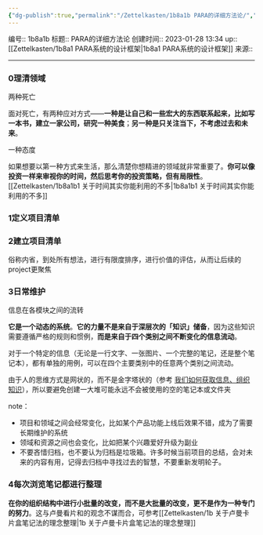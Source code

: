 ```yaml
---
{"dg-publish":true,"permalink":"/Zettelkasten/1b8a1b PARA的详细方法论/","dgPassFrontmatter":true}
---
```


编号:: 1b8a1b
标题:: PARA的详细方法论
创建时间:: 2023-01-28 13:34
up:: [[Zettelkasten/1b8a1 PARA系统的设计框架\|1b8a1 PARA系统的设计框架]]
来源:: 

---
### 0理清领域

两种死亡

面对死亡，有两种应对方式——**一种是让自己和一些宏大的东西联系起来，比如写一本书，建立一家公司，研究一种美食**；**另一种是只关注当下，不考虑过去和未来**。

一种态度

如果想要以第一种方式来生活，那么清楚你想精进的领域就非常重要了。**你可以像投资一样来审视你的时间，然后思考你的投资策略，但有局限性**。[[Zettelkasten/1b8a1b1 关于时间其实你能利用的不多\|1b8a1b1 关于时间其实你能利用的不多]]

### 1定义项目清单

### 2建立项目清单

俗称内省，到处所有想法，进行有限度排序，进行价值的评估，从而让后续的project更聚焦

### 3日常维护

 信息在各模块之间的流转

**它是一个动态的系统**。**它的力量不是来自于深层次的「知识」储备**，因为这些知识需要遵循严格的规则和惯例，**而是来自于四个类别之间不断变化的信息流动**。

对于一个特定的信息（无论是一行文字、一张图片、一个完整的笔记，还是整个笔记本），都有单独的用例，可以在四个主要类别中的任意两个类别之间流动。

由于人的思维方式是网状的，而不是金字塔状的（参考 [我们如何获取信息、组织知识](https://www.notion.so/619b68d4a9184080a9429f24724e8c0a)），所以要避免创建一大堆可能永远不会被使用的空的笔记本或文件夹

note：
-   项目和领域之间会经常变化，比如某个产品功能上线后效果不错，成为了需要长期维护的系统
-   领域和资源之间也会变化，比如把某个兴趣爱好升级为副业
-   不要吝惜归档，也不要认为归档是垃圾箱。许多时候当前项目的总结，会对未来的内容有用，记得去归档中寻找过去的智慧，不要重新发明轮子。

### 4每次浏览笔记都进行整理

**在你的组织结构中进行小批量的改变，而不是大批量的改变，更不是作为一种专门的努力**。这与卢曼看片和的观念不谋而合，可参考[[Zettelkasten/1b 关于卢曼卡片盒笔记法的理念整理\|1b 关于卢曼卡片盒笔记法的理念整理]]

